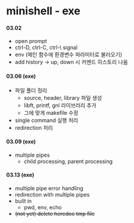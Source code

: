 # minishell - exe

#### 03.02
+ open prompt
+ ctrl-D, ctrl-C, ctrl-\ signal
+ env (메인 함수에 환경변수 파라미터로 불러오기)
+ add history -> up, down 시 커멘드 히스토리 나옴


#### 03.06 (exe)
+ 파일 폴더 정리
    + source, header, library 파일 생성
    + libft, printf, gnl 라이브러리 추가
    + 그에 맞게 makefile 수정
+ single command 실행 처리
+ redirection 처리

#### 03.09 (exe)
+ multiple pipes
    + child processing, parent processing

#### 03.13 (exe)
+ multiple pipe error handling
+ redirection with multiple pipes
+ built in
    + pwd, env, echo
+ ~~(not yet) delete heredoc tmp file~~
